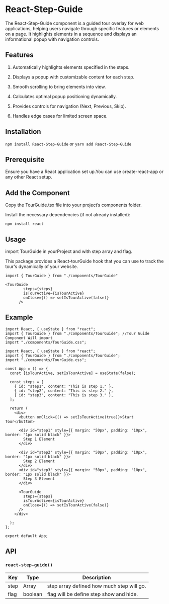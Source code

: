 <h1>React-Step-Guide</h1>

The React-Step-Guide component is a guided tour overlay for web applications, helping users navigate through specific features or elements on a page. 
It highlights elements in a sequence and displays an informational popup with navigation controls.

## Features

1) Automatically highlights elements specified in the steps.

2) Displays a popup with customizable content for each step.

3) Smooth scrolling to bring elements into view.

4) Calculates optimal popup positioning dynamically.

5) Provides controls for navigation (Next, Previous, Skip).

6) Handles edge cases for limited screen space.

 ## Installation
```npm install React-Step-Guide```
or 
```yarn add React-Step-Guide```

## Prerequisite

Ensure you have a React application set up.You can use create-react-app or any other React setup.

## Add the Component

Copy the TourGuide.tsx file into your project’s components folder.

Install the necessary dependencies (if not already installed):

```npm install react```

## Usage

import TourGuide in yourProject and with step array and flag.

This package provides a React-tourGuide hook that you can use to track the tour's dynamically of your website.

```import { TourGuide } from "./components/TourGuide"```
```
<TourGuide
        steps={steps}
        isTourActive={isTourActive}
        onClose={() => setIsTourActive(false)}
      />
```


## Example
```
import React, { useState } from "react";
import { TourGuide } from "./components/TourGuide"; //Tour Guide Component Will import
import "./components/TourGuide.css";

import React, { useState } from "react";
import { TourGuide } from "./components/TourGuide";
import "./components/TourGuide.css";

const App = () => {
  const [isTourActive, setIsTourActive] = useState(false);

  const steps = [
    { id: "step1", content: "This is step 1." },
    { id: "step2", content: "This is step 2." },
    { id: "step3", content: "This is step 3." },
  ];

  return (
    <div>
      <button onClick={() => setIsTourActive(true)}>Start Tour</button>

      <div id="step1" style={{ margin: "50px", padding: "10px", border: "1px solid black" }}>
        Step 1 Element
      </div>

      <div id="step2" style={{ margin: "50px", padding: "10px", border: "1px solid black" }}>
        Step 2 Element
      </div>
      <div id="step3" style={{ margin: "50px", padding: "10px", border: "1px solid black" }}>
        Step 3 Element
      </div>

      <TourGuide
        steps={steps}
        isTourActive={isTourActive}
        onClose={() => setIsTourActive(false)}
      />
    </div>

  );
};

export default App;

```

## API

###  `react-step-guide()`

| Key   | Type   | Description               |
|-------|--------|---------------------------|
| step | Array |  step array defined how much step will go. |
| flag | boolean | flag will be define step show and hide. |





